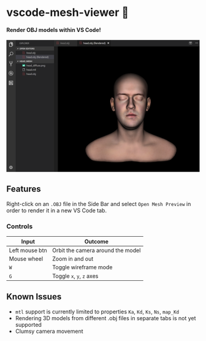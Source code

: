 # vscode-mesh-viewer 🔺

#### Render OBJ models within VS Code!

![Demo](docs/demo.png)

## Features

Right-click on an `.OBJ` file in the Side Bar and select `Open Mesh Preview` in order to render it in a new VS Code tab.

### Controls

Input          | Outcome
---------------|----------------------------------------------
Left mouse btn | Orbit the camera around the model
Mouse wheel    | Zoom in and out
`W`            | Toggle wireframe mode
`G`            | Toggle `x`, `y`, `z` axes

## Known Issues
- `mtl` support is currently limited to properties `Ka`, `Kd`, `Ks`, `Ns`, `map_Kd`
- Rendering 3D models from different .obj files in separate tabs is not yet supported
- Clumsy camera movement
